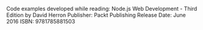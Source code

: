 Code examples developed while reading:
Node.js Web Development - Third Edition
by David Herron
Publisher: Packt Publishing
Release Date: June 2016
ISBN: 9781785881503